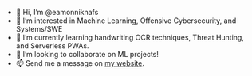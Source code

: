 - 👋 Hi, I’m @eamonniknafs
- 👀 I’m interested in Machine Learning, Offensive Cybersecurity, and Systems/SWE
- 🌱 I’m currently learning handwriting OCR techniques, Threat Hunting, and Serverless PWAs.
- 💞️ I’m looking to collaborate on ML projects!
- 📫 Send me a message on [my website](https://eamonniknafs.com). 

<!---
eamonniknafs/eamonniknafs is a ✨ special ✨ repository because its `README.md` (this file) appears on your GitHub profile.
You can click the Preview link to take a look at your changes.
--->
